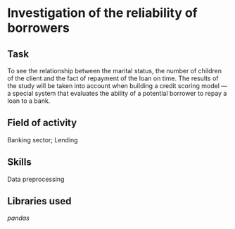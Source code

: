# Investigation of the reliability of borrowers


## Task
To see the relationship between the marital status, the number of children of the client and the fact of repayment of the loan on time. The results of the study will be taken into account when building a credit scoring model — a special system that evaluates the ability of a potential borrower to repay a loan to a bank.

## Field of activity
Banking sector; Lending

## Skills
Data preprocessing

## Libraries used
*pandas*